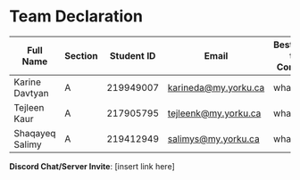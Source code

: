 # Team Declaration

| Full Name     | Section | Student ID  | Email                | Best Way to Contact | Discord Username |
|---------------|---------|-------------|----------------------|---------------------|------------------|
|Karine Davtyan |A        |219949007    |karineda@my.yorku.ca  | whatsapp           |okeydokey12345    |
|Tejleen Kaur   |A        |217905795    |tejleenk@my.yorku.ca  | whatsapp            |captain6833       |
|Shaqayeq Salimy|A        |219412949    |salimys@my.yorku.ca   | whatsapp            |shaqayeq_64890    |

**Discord Chat/Server Invite**: [insert link here]
 
